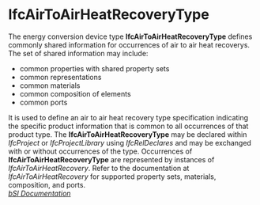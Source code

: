 IfcAirToAirHeatRecoveryType
===========================
The energy conversion device type **IfcAirToAirHeatRecoveryType** defines
commonly shared information for occurrences of air to air heat recoverys. The
set of shared information may include:  
  
* common properties with shared property sets  
* common representations  
* common materials  
* common composition of elements  
* common ports  
  
It is used to define an air to air heat recovery type specification indicating
the specific product information that is common to all occurrences of that
product type. The **IfcAirToAirHeatRecoveryType** may be declared within
_IfcProject_ or _IfcProjectLibrary_ using _IfcRelDeclares_ and may be
exchanged with or without occurrences of the type. Occurrences of
**IfcAirToAirHeatRecoveryType** are represented by instances of
_IfcAirToAirHeatRecovery_. Refer to the documentation at
_IfcAirToAirHeatRecovery_ for supported property sets, materials, composition,
and ports.  
[ _bSI
Documentation_](https://standards.buildingsmart.org/IFC/DEV/IFC4_2/FINAL/HTML/schema/ifchvacdomain/lexical/ifcairtoairheatrecoverytype.htm)


